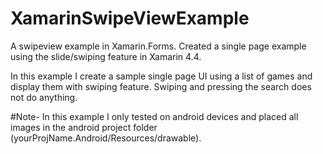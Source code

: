 # XamarinSwipeViewExample
A swipeview example in Xamarin.Forms. Created a single page example using the slide/swiping feature in Xamarin 4.4.

In this example I create a sample single page UI using a list of games and display them with swiping feature. Swiping and pressing the search does not do anything. 
 
#Note- 
In this example I only tested on android devices and placed all images in the android project folder (yourProjName.Android/Resources/drawable).
